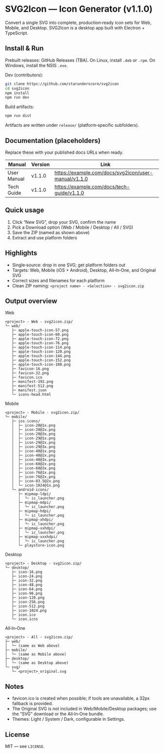 # SVG2Icon — Icon Generator (v1.1.0)

Convert a single SVG into complete, production‑ready icon sets for Web, Mobile, and Desktop. SVG2Icon is a desktop app built with Electron + TypeScript.

## Install & Run

Prebuilt releases: GitHub Releases (TBA). On Linux, install `.deb` or `.rpm`. On Windows, install the NSIS `.exe`.

Dev (contributors):
```bash
git clone https://github.com/starunderscore/svg2icon
cd svg2icon
npm install
npm run dev
```

Build artifacts:
```bash
npm run dist
```
Artifacts are written under `release/` (platform‑specific subfolders).

## Documentation (placeholders)
Replace these with your published docs URLs when ready.

| Manual | Version | Link |
| --- | --- | --- |
| User Manual | v1.1.0 | https://example.com/docs/svg2icon/user-manual/v1.1.0 |
| Tech Guide | v1.1.0 | https://example.com/docs/tech-guide/v1.1.0 |

## Quick usage
1) Click “New SVG”, drop your SVG, confirm the name
2) Pick a Download option (Web / Mobile / Desktop / All / SVG)
3) Save the ZIP (named as shown above)
4) Extract and use platform folders

## Highlights
- Single‑source: drop in one SVG; get platform folders out
- Targets: Web, Mobile (iOS + Android), Desktop, All‑In‑One, and Original SVG
- Correct sizes and filenames for each platform
- Clean ZIP naming: `<project name> - <Selection> - svg2icon.zip`
 
## Output overview

Web
```tree
<project> - Web - svg2icon.zip/
└─ web/
   ├─ apple-touch-icon-57.png
   ├─ apple-touch-icon-60.png
   ├─ apple-touch-icon-72.png
   ├─ apple-touch-icon-76.png
   ├─ apple-touch-icon-114.png
   ├─ apple-touch-icon-120.png
   ├─ apple-touch-icon-144.png
   ├─ apple-touch-icon-152.png
   ├─ apple-touch-icon-180.png
   ├─ favicon-16.png
   ├─ favicon-32.png
   ├─ favicon.ico
   ├─ manifest-192.png
   ├─ manifest-512.png
   ├─ manifest.json
   └─ icons-head.html
```

Mobile
```tree
<project> - Mobile - svg2icon.zip/
└─ mobile/
   ├─ ios-icons/
   │  ├─ icon-20@1x.png
   │  ├─ icon-20@2x.png
   │  ├─ icon-20@3x.png
   │  ├─ icon-29@1x.png
   │  ├─ icon-29@2x.png
   │  ├─ icon-29@3x.png
   │  ├─ icon-40@1x.png
   │  ├─ icon-40@2x.png
   │  ├─ icon-40@3x.png
   │  ├─ icon-60@2x.png
   │  ├─ icon-60@3x.png
   │  ├─ icon-76@1x.png
   │  ├─ icon-76@2x.png
   │  ├─ icon-83.5@2x.png
   │  └─ icon-1024@1x.png
   └─ android-icons/
      ├─ mipmap-ldpi/
      │  └─ ic_launcher.png
      ├─ mipmap-mdpi/
      │  └─ ic_launcher.png
      ├─ mipmap-hdpi/
      │  └─ ic_launcher.png
      ├─ mipmap-xhdpi/
      │  └─ ic_launcher.png
      ├─ mipmap-xxhdpi/
      │  └─ ic_launcher.png
      ├─ mipmap-xxxhdpi/
      │  └─ ic_launcher.png
      └─ playstore-icon.png
```

Desktop
```tree
<project> - Desktop - svg2icon.zip/
└─ desktop/
   ├─ icon-16.png
   ├─ icon-24.png
   ├─ icon-32.png
   ├─ icon-48.png
   ├─ icon-64.png
   ├─ icon-96.png
   ├─ icon-128.png
   ├─ icon-256.png
   ├─ icon-512.png
   ├─ icon-1024.png
   ├─ icon.ico
   └─ icon.icns
```

All‑In‑One
```tree
<project> - All - svg2icon.zip/
├─ web/
│  └─ (same as Web above)
├─ mobile/
│  └─ (same as Mobile above)
├─ desktop/
│  └─ (same as Desktop above)
└─ svg/
   └─ <project>_original.svg
```

## Notes
- favicon.ico is created when possible; if tools are unavailable, a 32px fallback is provided.
- The Original SVG is not included in Web/Mobile/Desktop packages; use the “SVG” download or the All‑In‑One bundle.
- Themes: Light / System / Dark, configurable in Settings.

## License

MIT — see `LICENSE`.

